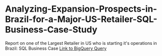 # Analyzing-Expansion-Prospects-in-Brazil-for-a-Major-US-Retailer-SQL-Business-Case-Study
Report on one of the Largest Retailer in US who is starting it's operations in Brazil: SQL Business Case
[Link to BigQuery Query]("https://console.cloud.google.com/bigquery?sq=1080338476180:8b6806ab0efa40099ca1e30788cb5ff3")
